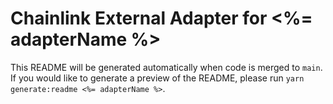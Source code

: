 # Chainlink External Adapter for <%= adapterName %>

This README will be generated automatically when code is merged to `main`. If you would like to generate a preview of the README, please run `yarn generate:readme <%= adapterName %>`.
